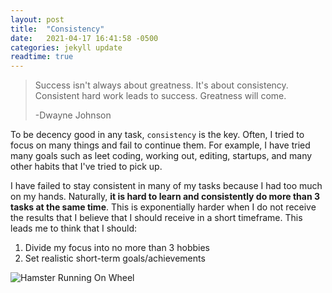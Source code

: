 ```yaml
---
layout: post
title:  "Consistency"
date:   2021-04-17 16:41:58 -0500
categories: jekyll update
readtime: true
---
```

>Success isn't always about greatness. It's about consistency. Consistent hard work leads to success. Greatness will come. 
>
>-Dwayne Johnson

To be decency good in any task, `consistency` is the key. Often, I tried to focus on many things and fail to continue them. For example, I have tried many goals such as leet coding, working out, editing, startups, and many other habits that I've tried to pick up.

I have failed to stay consistent in many of my tasks because I had too much on my hands. Naturally, __it is hard to learn and consistently do more than 3 tasks at the same time__. This is exponentially harder when I do not receive the results that I believe that I should receive in a short timeframe. This leads me to think that I should:
1. Divide my focus into no more than 3 hobbies
2. Set realistic short-term goals/achievements

![Hamster Running On Wheel](https://media.giphy.com/media/yaUG0KDAcIcWA/giphy.gif)
